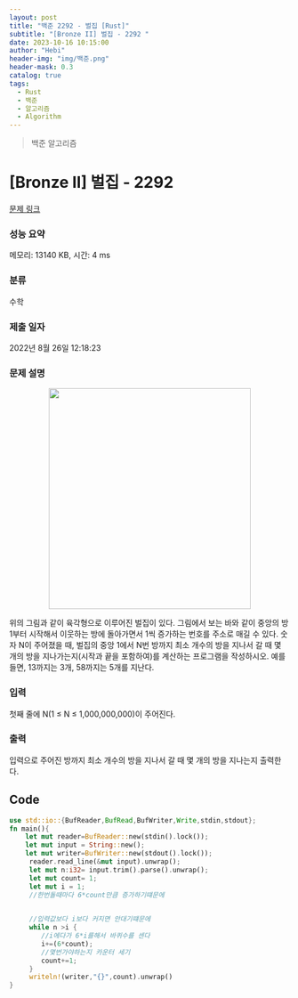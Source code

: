 ```yaml
---
layout: post
title: "백준 2292 - 벌집 [Rust]"
subtitle: "[Bronze II] 벌집 - 2292 "
date: 2023-10-16 10:15:00
author: "Hebi"
header-img: "img/백준.png"
header-mask: 0.3
catalog: true
tags:
  - Rust
  - 백준
  - 알고리즘
  - Algorithm
---
```


> 백준 알고리즘

# [Bronze II] 벌집 - 2292 

[문제 링크](https://www.acmicpc.net/problem/2292) 

### 성능 요약

메모리: 13140 KB, 시간: 4 ms

### 분류

수학

### 제출 일자

2022년 8월 26일 12:18:23

### 문제 설명

<p style="text-align: center;"><img alt="" src="https://www.acmicpc.net/JudgeOnline/upload/201009/3(2).png" style="height:397px; width:363px"></p>

<p>위의 그림과 같이 육각형으로 이루어진 벌집이 있다. 그림에서 보는 바와 같이 중앙의 방 1부터 시작해서 이웃하는 방에 돌아가면서 1씩 증가하는 번호를 주소로 매길 수 있다. 숫자 N이 주어졌을 때, 벌집의 중앙 1에서 N번 방까지 최소 개수의 방을 지나서 갈 때 몇 개의 방을 지나가는지(시작과 끝을 포함하여)를 계산하는 프로그램을 작성하시오. 예를 들면, 13까지는 3개, 58까지는 5개를 지난다.</p>

### 입력 

 <p>첫째 줄에 N(1 ≤ N ≤ 1,000,000,000)이 주어진다.</p>

### 출력 

 <p>입력으로 주어진 방까지 최소 개수의 방을 지나서 갈 때 몇 개의 방을 지나는지 출력한다.</p>




## Code

```rs
use std::io::{BufReader,BufRead,BufWriter,Write,stdin,stdout};
fn main(){
    let mut reader=BufReader::new(stdin().lock());
    let mut input = String::new();
    let mut writer=BufWriter::new(stdout().lock());
     reader.read_line(&mut input).unwrap();
     let mut n:i32= input.trim().parse().unwrap();
     let mut count= 1;
     let mut i = 1;
     //한번돌때마다 6*count만큼 증가하기떄문에
    

     //입력값보다 i보다 커지면 안대기떄문에
     while n >i {
        //i에다가 6*i를해서 바퀴수를 센다
        i+=(6*count);
        //몇번가야하는지 카운터 세기
        count+=1;
     }
     writeln!(writer,"{}",count).unwrap()
}
```
